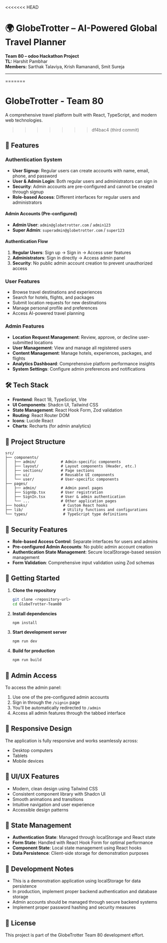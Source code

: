 <<<<<<< HEAD
# 🌍 GlobeTrotter – AI-Powered Global Travel Planner

**Team 80 – odoo Hackathon Project**  
**TL:** Harshit Pambhar  
**Members:** Sarthak Talaviya, Krish Ramanandi, Smit Sureja  

---

=======
# GlobeTrotter - Team 80

A comprehensive travel platform built with React, TypeScript, and modern web technologies.
>>>>>>> df4bac4 (third commit)

## 🚀 Features

### Authentication System
- **User Signup**: Regular users can create accounts with name, email, phone, and password
- **User & Admin Login**: Both regular users and administrators can sign in
- **Security**: Admin accounts are pre-configured and cannot be created through signup
- **Role-based Access**: Different interfaces for regular users and administrators

#### Admin Accounts (Pre-configured)
- **Admin User**: `admin@globetrotter.com` / `admin123`
- **Super Admin**: `superadmin@globetrotter.com` / `super123`

#### Authentication Flow
1. **Regular Users**: Sign up → Sign in → Access user features
2. **Administrators**: Sign in directly → Access admin panel
3. **Security**: No public admin account creation to prevent unauthorized access

### User Features
- Browse travel destinations and experiences
- Search for hotels, flights, and packages
- Submit location requests for new destinations
- Manage personal profile and preferences
- Access AI-powered travel planning

### Admin Features
- **Location Request Management**: Review, approve, or decline user-submitted locations
- **User Management**: View and manage all registered users
- **Content Management**: Manage hotels, experiences, packages, and flights
- **Analytics Dashboard**: Comprehensive platform performance insights
- **System Settings**: Configure admin preferences and notifications

## 🛠️ Tech Stack

- **Frontend**: React 18, TypeScript, Vite
- **UI Components**: Shadcn UI, Tailwind CSS
- **State Management**: React Hook Form, Zod validation
- **Routing**: React Router DOM
- **Icons**: Lucide React
- **Charts**: Recharts (for admin analytics)

## 📁 Project Structure

```
src/
├── components/
│   ├── admin/           # Admin-specific components
│   ├── layout/          # Layout components (Header, etc.)
│   ├── sections/        # Page sections
│   ├── ui/              # Reusable UI components
│   └── user/            # User-specific components
├── pages/
│   ├── admin/           # Admin panel pages
│   ├── SignUp.tsx       # User registration
│   ├── SignIn.tsx       # User & admin authentication
│   └── ...              # Other application pages
├── hooks/                # Custom React hooks
├── lib/                  # Utility functions and configurations
└── types/                # TypeScript type definitions
```

## 🔐 Security Features

- **Role-based Access Control**: Separate interfaces for users and admins
- **Pre-configured Admin Accounts**: No public admin account creation
- **Authentication State Management**: Secure localStorage-based session management
- **Form Validation**: Comprehensive input validation using Zod schemas

## 🚦 Getting Started

1. **Clone the repository**
   ```bash
   git clone <repository-url>
   cd GlobeTrotter-Team80
   ```

2. **Install dependencies**
   ```bash
   npm install
   ```

3. **Start development server**
   ```bash
   npm run dev
   ```

4. **Build for production**
   ```bash
   npm run build
   ```

## 🔑 Admin Access

To access the admin panel:
1. Use one of the pre-configured admin accounts
2. Sign in through the `/signin` page
3. You'll be automatically redirected to `/admin`
4. Access all admin features through the tabbed interface

## 📱 Responsive Design

The application is fully responsive and works seamlessly across:
- Desktop computers
- Tablets
- Mobile devices

## 🎨 UI/UX Features

- Modern, clean design using Tailwind CSS
- Consistent component library with Shadcn UI
- Smooth animations and transitions
- Intuitive navigation and user experience
- Accessible design patterns

## 🔄 State Management

- **Authentication State**: Managed through localStorage and React state
- **Form State**: Handled with React Hook Form for optimal performance
- **Component State**: Local state management using React hooks
- **Data Persistence**: Client-side storage for demonstration purposes

## 🚧 Development Notes

- This is a demonstration application using localStorage for data persistence
- In production, implement proper backend authentication and database storage
- Admin accounts should be managed through secure backend systems
- Implement proper password hashing and security measures

## 📄 License

This project is part of the GlobeTrotter Team 80 development effort.

